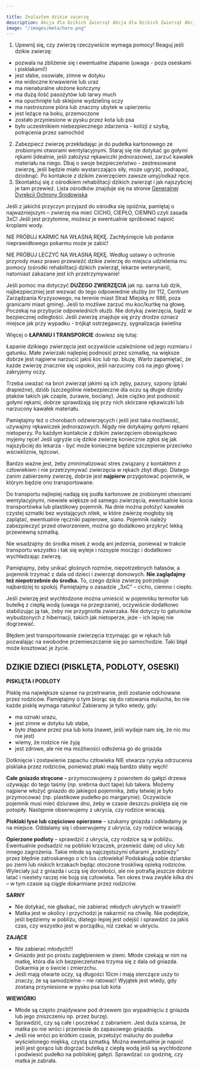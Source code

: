 ```yaml
---

title: Znalazłem dzikie zwierzę
description: Akcja dla Dzikich Zwierząt Akcja dla Dzikich Zwierząt Akcja dla Dzikich Zwierząt 
image: "/images/meta/hero.png"
---
```


1. Upewnij się, czy zwierzę rzeczywiście wymaga pomocy! Reaguj jeśli dzikie zwierzę:

- pozwala na zbliżenie się i ewentualne złapanie (uwaga - poza oseskami i pisklakami!)
- jest słabe, osowiałe, zimne w dotyku
- ma widoczne krwawienie lub uraz
- ma nienaturalne ułożone kończyny
- ma dużą ilość pasożytów lub larwy much
- ma opuchnięte lub sklejone wydzieliną oczy
- ma nastroszone pióra lub znaczny ubytek w upierzeniu
- jest leżące na boku, przemoczone
- zostało przyniesione w pysku przez kota lub psa
- było uczestnikiem niebezpiecznego zdarzenia - kolizji z szybą, potrącenia przez samochód
2. Zabezpiecz zwierzę przekładając je do pudełka kartonowego ze zrobionymi otworami wentylacyjnymi. 
Staraj się nie dotykać go gołymi rękami (idealnie, jeśli założysz rękawiczki jednorazowe), zarzuć kawałek materiału na niego. Dbaj o swoje bezpieczeństwo - zestresowane zwierzę, jeśli będzie miało wystarczająco siły, może ugryźć, podrapać, dziobnąć. Po kontakcie z dzikim zwierzęciem zawsze umyj/odkaź ręce. 
3. Skontaktuj się z ośrodkiem rehabilitacji dzikich zwierząt i jak najszybciej je tam przewieź.
Lista ośrodków znajduje się na stronie [Generalnej Dyrekcji Ochrony Środowiska](https://www.gov.pl/web/gdos/wykaz-osrodkow-rehabilitacji-zwierzat)

Jeśli z jakichś przyczyn przyjazd do ośrodka się opóźnia, pamiętaj o najważniejszym – zwierzę ma mieć CICHO, CIEPŁO, CIEMNO czyli zasada 3xC! Jeśli jest przytomne, możesz je ewentualnie spróbować napoić kroplami wody.

NIE PRÓBUJ KARMIĆ NA WŁASNĄ RĘKĘ. Zachłyśnięcie lub podanie nieprawidłowego pokarmu może je zabić!

NIE PRÓBUJ LECZYĆ NA WŁASNĄ RĘKĘ. Według ustawy o ochronie przyrody masz prawo przewieźć dzikie zwierzę do miejsca udzielenia mu pomocy (ośrodki rehabilitacji dzikich zwierząt, lekarze weterynarii), natomiast zakazane jest ich przetrzymywanie! 

Jeśli pomoc ma dotyczyć **DUŻEGO ZWIERZĘCIA** jak np. sarna lub dzik, najbezpieczniej jest wezwać do tego odpowiednie służby (nr 112, Centrum Zarządzania Kryzysowego, na terenie miast Straż Miejską nr 986, poza granicami miast gminę). 
Jeśli to możliwe zarzuć mu koc/kurtkę na głowę. Poczekaj na przybycie odpowiednich służb. Nie dotykaj zwierzęcia, bądź w bezpiecznej odległości. Jeśli zwierzę znajduje się przy drodze oznacz miejsce jak przy wypadku - trójkąt ostrzegawczy, sygnalizacja świetlna

Więcej o **ŁAPANIU I TRANSPORCIE** dowiesz się tutaj:

Łapanie dzikiego zwierzęcia jest oczywiście uzależnione od jego rozmiaru i gatunku. Małe zwierzaki najlepiej podnosić przez szmatkę, na większe dobrze jest najpierw narzucić jakiś koc lub np. bluzę. 
Warto zapamiętać, że każde zwierzę znacznie się uspokoi, jeśli narzucimy coś na jego głowę i zakryjemy oczy.

Trzeba uważać na broń zwierząt jakimi są ich zęby, pazury, szpony (ptaki drapieżne), dziób (szczególnie niebezpieczne dla oczu są długie dzioby ptaków takich jak czaple, żurawie, bociany). Jeże ciężko jest podnosić gołymi rękami, dobrze sprawdzają się przy nich skórzane rękawiczki lub narzucony kawałek materiału. 

Pamiętajmy też o chorobach odzwierzęcych i jeśli jest taka możliwość, używajmy rękawiczek jednorazowych. Nigdy nie dotykajmy gołymi rękami nietoperzy. Po każdym kontakcie z dzikim zwierzęciem obowiązkowo myjemy ręce!
Jeśli ugryzie cię dzikie zwierzę koniecznie zgłoś się jak najszybciej do lekarza - być może konieczne będzie szczepienie przeciwko wściekliznie, tężcowi.


Bardzo ważne jest, żeby zminimalizować stres związany z kontaktem z człowiekiem i nie przetrzymywać zwierzęcia w rękach zbyt długo. Dlatego zanim zabierzemy zwierzę, dobrze jest **najpierw** przygotować pojemnik, w którym będzie ono transportowane. 

Do transportu najlepiej nadają się pudła kartonowe ze zrobionymi otworami wentylacyjnymi, niewiele większe od samego zwierzęcia, ewentualnie kocia transportówka lub plastikowy pojemnik. Na dnie można położyć kawałek czystej szmatki bez wystających nitek, w które zwierzę mogłoby się zaplątać, ewentualnie ręczniki papierowe, siano. Pojemnik należy zabezpieczyć przed otworzeniem, można go dodatkowo przykryć lekką przewiewną szmatką.

Nie wsadzajmy do środka misek z wodą ani jedzenia, ponieważ w trakcie transportu wszystko i tak się wyleje i rozsypie mocząc i dodatkowo wychładzając zwierzę.  

Pamiętajmy, żeby unikać głośnych rozmów, niepotrzebnych hałasów, a pojemnik trzymać z dala od dzieci i zwierząt domowych. **Nie zaglądajmy też niepotrzebnie do środka.** To, czego dzikie zwierzę potrzebuje najbardziej to spokój. Pamiętajmy o zasadzie „3xC” – cicho, ciemno i ciepło. 

Jeśli zwierzę jest wychłodzone można umieścić w pojemniku termofor lub butelkę z ciepłą wodą (uwaga na przegrzanie), oczywiście dodatkowo stabilizując ją tak, żeby nie przygniotła zwierzaka. Nie dotyczy to gatunków wybudzonych z hibernacji, takich jak nietoperze, jeże - ich lepiej nie dogrzewać.

Błędem jest transportowanie zwierzęcia trzymając go w rękach lub pozwalając na swobodne przemieszczanie się po samochodzie. Taki błąd może kosztować je życie.


## DZIKIE DZIECI (PISKLĘTA, PODLOTY, OSESKI)

**PISKLĘTA I PODLOTY**

Pisklę ma największe szanse na przetrwanie, jeśli zostanie odchowane przez rodziców. Pamiętajmy o tym biorąc się do ratowania malucha, bo nie każde pisklę wymaga ratunku! Zabieramy je tylko wtedy, gdy:

- ma oznaki urazu,
- jest zimne w dotyku lub słabe,
- było złapane przez psa lub kota (nawet, jeśli wydaje nam się, że nic mu nie jest)
- wiemy, że rodzice nie żyją
- jest zdrowe, ale nie ma możliwości odłożenia go do gniazda

Dotknięcie i zostawienie zapachu człowieka NIE stwarza ryzyka odrzucenia pisklaka przez rodziców, ponieważ ptaki mają bardzo słaby węch!

**Całe gniazdo strącone** – przymocowujemy z powrotem do gałęzi drzewa używając do tego taśmy (np. srebrna duct tape) lub takera. Możemy najpierw włożyć gniazdo do jakiegoś pojemnika, żeby łatwiej je było przymocować (np. plastikowe pudełko po margarynie). Oczywiście pojemnik musi mieć dziurawe dno, żeby w czasie deszczu pisklęta się nie potopiły. Następnie obserwujemy z ukrycia, czy rodzice wracają.

**Pisklaki łyse lub częściowo opierzone** – szukamy gniazda i odkładamy je na miejsce. Oddalamy się i obserwujemy z ukrycia, czy rodzice wracają.

**Opierzone podloty** – sprawdzić z ukrycia, czy rodzice są w pobliżu. Ewentualnie podsadzić na pobliski krzaczek, przenieść dalej od ulicy lub innego zagrożenia. Takie młode są najczęstszymi ofiarami „kradzieży” przez błędnie zatroskanego o ich los człowieka! Podskakują sobie dziarsko po ziemi lub niskich krzakach będąc otoczone troskliwą opieką rodziców. Wyleciały już z gniazda i uczą się dorosłości, ale nie potrafią jeszcze dobrze latać i niestety raczej nie boją się człowieka. Ten okres trwa zwykle kilka dni – w tym czasie są ciągle dokarmiane przez rodziców.

**SARNY**

- Nie dotykać, nie głaskać, nie zabierać młodych ukrytych w trawie!!!
- Matka jest w okolicy i przychodzi je nakarmić na chwilę. Nie podejdzie, jeśli będziemy w pobliżu, dlatego lepiej jest odejść i sprawdzić za jakiś czas, czy wszystko jest w porządku, niż czekać w ukryciu.

**ZAJĄCE**

- Nie zabierać młodych!!!
- Gniazdo jest po prostu zagłębieniem w ziemi. Młode czekają w nim na matkę, która dla ich bezpieczeństwa trzyma się z dala od gniazda. Dokarmia je o świcie i zmierzchu.
- Jeśli mają otwarte oczy, są długości 10cm i mają sterczące uszy to znaczy, że są samodzielne – nie ratować! Wyjątek jest wtedy, gdy zostaną przyniesione w pysku psa lub kota

**WIEWIÓRKI**

- Młode są często znajdywane pod drzewem (po wypadnięciu z gniazda lub jego zniszczeniu np. przez burzę).
- Sprawdzić, czy są całe i poczekać z zabraniem. Jest duża szansa, że matka po nie wróci i przeniesie do zapasowego gniazda.
- Jeśli nie wróci po krótkim czasie, przełożyć maluchy do pudełka wyścielonego miękką, czystą szmatką. Można ewentualnie je napoić jeśli jest gorąco lub dogrzać butelką z ciepłą wodą jeśli są wychłodzone i podwiesić pudełko na pobliskiej gałęzi. Sprawdzać co godzinę, czy matka je zabrała.